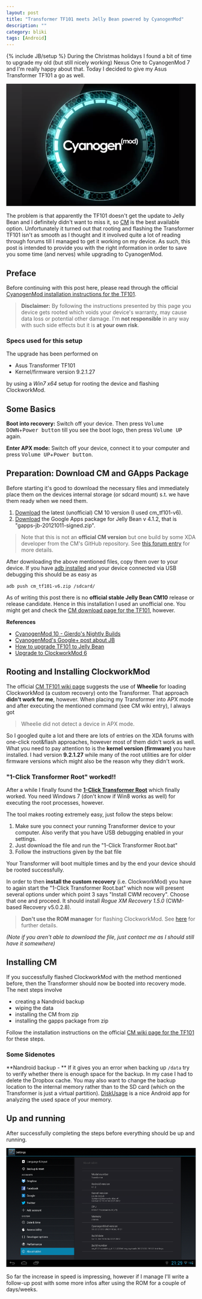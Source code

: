 ```yaml
---
layout: post
title: "Transformer TF101 meets Jelly Bean powered by CyanogenMod"
description: ""
category: bliki
tags: [Android]
---
```

{% include JB/setup %}
During the Christmas holidays I found a bit of time to upgrade my old (but still nicely working) Nexus One to CyanogenMod 7 and I'm really happy about that. Today I decided to give my Asus Transformer TF101 a go as well.

![](/blog/assets/imgs/cmjellybean.png)

The problem is that apparently the TF101 doesn't get the update to Jelly Bean and I definitely didn't want to miss it, so [CM](http://www.cyanogenmod.org/) is the best available option. Unfortunately it turned out that rooting and flashing the Transformer TF101 isn't as smooth as I thought and it involved quite a lot of reading through forums till I managed to get it working on my device. As such, this post is intended to provide you with the right information in order to save you some time (and nerves) while upgrading to CyanogenMod.

## Preface ##
Before continuing with this post here, please read through the official [CyanogenMod installation instructions for the TF101][cm_tf101_wiki].

> **Disclaimer:** By following the instructions presented by this page you device gets rooted which voids your device's warranty, may cause data loss or potential other damage. I'm **not responsible** in any way with such side effects but it is **at your own risk**.

### Specs used for this setup ###
The upgrade has been performed on

- Asus Transformer TF101
- Kernel/firmware version 9.2.1.27

by using a _Win7 x64_ setup for rooting the device and flashing ClockworkMod.

## Some Basics ##

**Boot into recovery:** Switch off your device. Then press <kbd>Volume DOWN</kbd>+<kbd>Power button</kbd> till you see the boot logo, then press <kbd>Volume UP</kbd> again.

**Enter APX mode:** Switch off your device, connect it to your computer and press <kbd>Volume UP</kbd>+<kbd>Power button</kbd>.

## Preparation: Download CM and GApps Package ##
Before starting it's good to download the necessary files and immediately place them on the devices internal storage (or sdcard mount) s.t. we have them ready when we need them.

1. [Download][cm_unofficial_downs] the latest (unofficial) CM 10 version (I used cm_tf101-v6).
1. [Download][gapps_latest] the Google Apps package for Jelly Bean v 4.1.2, that is "gapps-jb-20121011-signed.zip".

> Note that this is not an **official CM version** but one build by some XDA developer from the CM's GitHub repository. See [this forum entry](http://forum.xda-developers.com/showthread.php?t=1858295) for more details.

After downloading the above mentioned files, copy them over to your device. If you have [adb installed](http://www.howtogeek.com/125769/how-to-install-and-use-abd-the-android-debug-bridge-utility/) and your device connected via USB debugging this should be as easy as 

    adb push cm_tf101-v6.zip /sdcard/

As of writing this post there is no **official stable Jelly Bean CM10** release or release candidate. Hence in this installation I used an unofficial one. You might get and check the [CM download page for the TF101][cm_tf101], however.

**References**
- [CyanogenMod 10 - Gierdo's Nightly Builds](http://forum.xda-developers.com/showthread.php?t=1858295)
- [CyanogenMod's Google+ post about JB](https://plus.google.com/+CyanogenMod/posts/UhCMjr739TY)
- [How to upgrade TF101 to Jelly Bean](http://www.androidauthority.com/eee-pad-transformer-tf101-android-4-1-stable-cyanogenmod-10-cm10-unofficial-115537/)
- [Upgrade to ClockworkMod 6](http://www.androidauthority.com/eee-pad-transformer-tf101-clockworkmod-recovery-6-touch-recovery-112408/)

## Rooting and Installing ClockworkMod ##
The official [CM TF101 wiki page][cm_tf101_wiki] suggests the use of **Wheelie** for loading ClockworkMod (a custom recovery) onto the Transformer. That approach **didn't work for me**, however. When placing my Transformer into APX mode and after executing the mentioned command (see CM wiki entry), I always got

> Wheelie did not detect a device in APX mode.

So I googled quite a lot and there are lots of entries on the XDA forums with one-click root&flash approaches, however most of them didn't work as well. What you need to pay attention to is the **kernel version (firmware)** you have installed. I had version **9.2.1.27** while many of the root utilities are for older firmware versions which might also be the reason why they didn't work.

### "1-Click Transformer Root" worked!! ###
After a while I finally found the [**1-Click Transformer Root**](http://forum.xda-developers.com/showthread.php?t=1689193) which finally worked. You need Windows 7 (don't know if Win8 works as well) for executing the root processes, however.

The tool makes rooting extremely easy, just follow the steps below:

1. Make sure you connect your running Transformer device to your computer. Also verify that you have USB debugging enabled in your settings.
1. Just download the file and run the "1-Click Transformer Root.bat"
1. Follow the instructions given by the bat file

Your Transformer will boot multiple times and by the end your device should be rooted successfully. 

In order to then **install the custom recovery** (i.e. ClockworkMod) you have to again start the "1-Click Transformer Root.bat" which now will present several options under which point 3 says "Install CWM recovery". Choose that one and proceed. It should install _Rogue XM Recovery 1.5.0_ (CWM-based Recovery v5.0.2.8).

> **Don't use the ROM manager** for flashing ClockworkMod. See [here](http://forum.xda-developers.com/showthread.php?t=1671598) for further details.

_(Note if you aren't able to download the file, just contact me as I should still have it somewhere)_

## Installing CM ##
If you successfully flashed ClockworkMod with the method mentioned before, then the Transformer should now be booted into recovery mode. The next steps involve 

- creating a Nandroid backup
- wiping the data
- installing the CM from zip
- installing the gapps package from zip

Follow the installation instructions on the official [CM wiki page for the TF101][cm_tf101_wiki] for these steps.

### Some Sidenotes ###
**Nandroid backup - ** If it gives you an error when backing up `/data` try to verify whether there is enough space for the backup. In my case I had to delete the Dropbox cache. You may also want to change the backup location to the internal memory rather than to the SD card (which on the Transformer is just a virtual partition). [DiskUsage](https://play.google.com/store/apps/details?id=com.google.android.diskusage&hl=en) is a nice Android app for analyzing the used space of your memory.

## Up and running ##
After successfully completing the steps before everything should be up and running.

![](/blog/assets/imgs/cm_jellybean_screenshot.png)

So far the increase in speed is impressing, however if I manage I'll write a follow-up post with some more infos after using the ROM for a couple of days/weeks.

[cm_tf101_wiki]: http://wiki.cyanogenmod.org/index.php?title=Install_CM_for_tf101
[cm_unofficial_downs]: http://goo.im/devs/RaymanFX/downloads/CyanogenMod-10
[cm_tf101]: http://get.cm/?device=tf101
[gapps_latest]: http://goo.im/gapps
